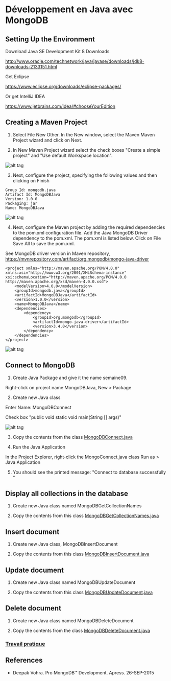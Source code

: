 # Développement en Java avec MongoDB

## Setting Up the Environment

Download Java SE Development Kit 8 Downloads

http://www.oracle.com/technetwork/java/javase/downloads/jdk8-downloads-2133151.html

Get Eclipse

https://www.eclipse.org/downloads/eclipse-packages/

Or get IntelliJ IDEA

https://www.jetbrains.com/idea/#chooseYourEdition

## Creating a Maven Project

1. Select File New Other. In the New window, select the Maven Maven Project wizard and click on Next.

2. In New Maven Project wizard select the check boxes "Create a simple project" and "Use default Workspace location".

![alt tag](https://github.com/CollegeBoreal/INF1069-17H/blob/master/Semaine-09/New-maven-project.PNG)

3. Next, configure the project, specifying the following values and then clicking on Finish

```
Group Id: mongodb.java
Artifact Id: MongoDBJava
Version: 1.0.0
Packaging: jar
Name: MongoDBJava
```

![alt tag](https://github.com/CollegeBoreal/INF1069-17H/blob/master/Semaine-09/New-maven-project-artifactID.PNG)

4. Next, configure the Maven project by adding the required dependencies to the pom.xml configuration file. Add the Java MongoDB Driver dependency to the pom.xml. The pom.xml is
listed below. Click on File Save All to save the pom.xml.

See MongoDB driver version in Maven repository, https://mvnrepository.com/artifact/org.mongodb/mongo-java-driver

```
<project xmlns="http://maven.apache.org/POM/4.0.0" 
xmlns:xsi="http://www.w3.org/2001/XMLSchema-instance" 
xsi:schemaLocation="http://maven.apache.org/POM/4.0.0 http://maven.apache.org/xsd/maven-4.0.0.xsd">
	<modelVersion>4.0.0</modelVersion>
	<groupId>mongodb.java</groupId>
	<artifactId>MongoDBJava</artifactId>
	<version>1.0.0</version>
	<name>MongoDBJava</name>
	<dependencies>
		<dependency>
			<groupId>org.mongodb</groupId>
			<artifactId>mongo-java-driver</artifactId>
			<version>3.4.0</version>
		</dependency>
	</dependencies>
</project>
```

![alt tag](https://github.com/CollegeBoreal/INF1069-17H/blob/master/Semaine-09/Maven-project-mongodb-dependency.PNG)

## Connect to MongoDB

1. Create Java Package and give it the name semaine09.

Right-click on project name MongoDBJava, New > Package

2. Create new Java class

Enter Name: MongoDBConnect

Check box "public void static void main(String [] args)"

![alt tag](https://github.com/CollegeBoreal/INF1069-17H/blob/master/Semaine-09/New-Java-Class.PNG)

3. Copy the contents from the class [MongoDBConnect.java](https://github.com/CollegeBoreal/INF1069-17H/blob/master/Semaine-09/MongoDBConnect.java)

4. Run the Java Application

In the Project Explorer, right-click the MongoConnect.java class Run as > Java Application

5. You should see the printed message: "Connect to database successfully "

## Display all collections in the database

1. Create new Java class named MongoDBGetCollectionNames

2. Copy the contents from this class [MongoDBGetCollectionNames.java](https://github.com/CollegeBoreal/INF1069-17H/blob/master/Semaine-09/MongoDBGetCollectionNames.java)

## Insert document

1. Create new Java class, MongoDBInsertDocument

2. Copy the contents from this class [MongoDBInsertDocument.java](https://github.com/CollegeBoreal/INF1069-17H/blob/master/Semaine-09/MongoDBInsertDocument.java)

## Update document

1. Create new Java class named MongoDBUpdateDocument

2. Copy the contents from this class [MongoDBUpdateDocument.java](https://github.com/CollegeBoreal/INF1069-17H/blob/master/Semaine-09/MongoDBUpdateDocument.java)

## Delete document

1. Create new Java class named MongoDBDeleteDocument

2. Copy the contents from the class [MongoDBDeleteDocument.java](https://github.com/CollegeBoreal/INF1069-17H/blob/master/Semaine-09/MongoDBDeleteDocument.java)

### [Travail pratique](https://github.com/CollegeBoreal/INF1069-17H/blob/master/Semaine-09/Travail-pratique.md)

## References
* Deepak Vohra. Pro MongoDB™ Development. Apress. 26-SEP-2015

